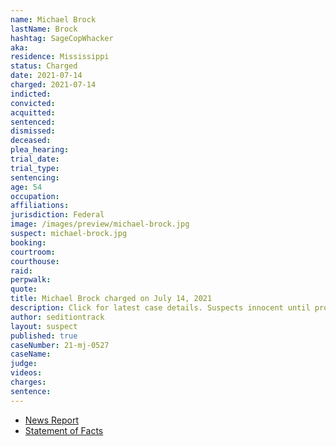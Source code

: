 ```yaml
---
name: Michael Brock
lastName: Brock
hashtag: SageCopWhacker
aka:
residence: Mississippi
status: Charged
date: 2021-07-14
charged: 2021-07-14
indicted:
convicted:
acquitted:
sentenced:
dismissed:
deceased:
plea_hearing:
trial_date:
trial_type:
sentencing:
age: 54
occupation:
affiliations:
jurisdiction: Federal
image: /images/preview/michael-brock.jpg
suspect: michael-brock.jpg
booking:
courtroom:
courthouse:
raid:
perpwalk:
quote:
title: Michael Brock charged on July 14, 2021
description: Click for latest case details. Suspects innocent until proven guilty.
author: seditiontrack
layout: suspect
published: true
caseNumber: 21-mj-0527
caseName:
judge:
videos:
charges:
sentence:
---
```

- [News Report](https://www.wapt.com/article/mississippi-man-arrested-for-assault-on-officers-during-jan-6-attack-on-capitol/37093859)
- [Statement of Facts](https://www.justice.gov/usao-dc/case-multi-defendant/file/1413551/download)
